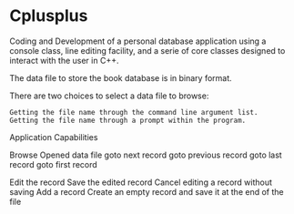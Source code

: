 Cplusplus
=========
Coding and Development of a personal database application using a console class, line editing facility,
and a serie of core classes designed to interact with the user in C++.

The data file to store the book database is in binary format.

There are two choices to select a data file to browse:

    Getting the file name through the command line argument list.
    Getting the file name through a prompt within the program. 
    
Application Capabilities


Browse Opened data file
        goto next record
        goto previous record
        goto last record
        goto first record
    
Edit the record
        Save the edited record
        Cancel editing a record without saving
Add a record
        Create an empty record and save it at the end of the file 

